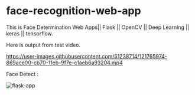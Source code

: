 # face-recognition-web-app
This is Face Determination Web Apps|| Flask || OpenCV || Deep Learning || keras || tensorflow.

Here is output from test video.

https://user-images.githubusercontent.com/51238714/121765974-869ace00-cb70-11eb-9f7e-c1aeb6a93204.mp4

Face Detect :

![flask-app](https://user-images.githubusercontent.com/51238714/119268802-5e294f00-bc16-11eb-9e23-61ad8c6a3a45.png)
